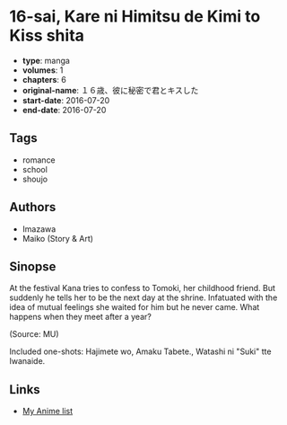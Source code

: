 # 16-sai, Kare ni Himitsu de Kimi to Kiss shita

-   **type**: manga
-   **volumes**: 1
-   **chapters**: 6
-   **original-name**: １６歳、彼に秘密で君とキスした
-   **start-date**: 2016-07-20
-   **end-date**: 2016-07-20

## Tags

-   romance
-   school
-   shoujo

## Authors

-   Imazawa
-   Maiko (Story & Art)

## Sinopse

At the festival Kana tries to confess to Tomoki, her childhood friend. But suddenly he tells her to be the next day at the shrine. Infatuated with the idea of mutual feelings she waited for him but he never came. What happens when they meet after a year?

(Source: MU)

Included one-shots: Hajimete wo, Amaku Tabete., Watashi ni "Suki" tte Iwanaide.

## Links

-   [My Anime list](https://myanimelist.net/manga/101086/16-sai_Kare_ni_Himitsu_de_Kimi_to_Kiss_shita)
